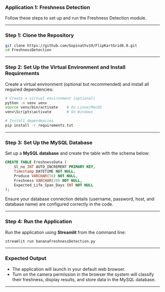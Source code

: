 ### **Application 1: Freshness Detection**

Follow these steps to set up and run the Freshness Detection module.

---

### **Step 1: Clone the Repository**

```bash
git clone https://github.com/Gopinathv19/FlipKartGrid6.0.git
cd FreshnessDetection
```

---

### **Step 2: Set Up the Virtual Environment and Install Requirements**

Create a virtual environment (optional but recommended) and install all required dependencies:  
```bash
# Create a virtual environment (optional)
python -m venv venv
source venv/bin/activate    # On Linux/MacOS
venv\Scripts\activate       # On Windows

# Install dependencies
pip install -r requirements.txt
```

---

### **Step 3: Set Up the MySQL Database**

Set up a **MySQL database** and create the table with the schema below:  

```sql
CREATE TABLE FreshnessData (
    Sl_no INT AUTO_INCREMENT PRIMARY KEY,
    Timestamp DATETIME NOT NULL,
    Produce VARCHAR(50) NOT NULL,
    Freshness VARCHAR(20) NOT NULL,
    Expected_Life_Span_Days INT NOT NULL
);
```

Ensure your database connection details (username, password, host, and database name) are configured correctly in the code.

---

### **Step 4: Run the Application**

Run the application using **Streamlit** from the command line:  

```bash
streamlit run bananaFreshnessDetection.py
```

---

### **Expected Output**

- The application will launch in your default web browser.  
- Turn on the camera permission in the browser  the system will classify their freshness, display results, and store data in the MySQL database.  

--- 